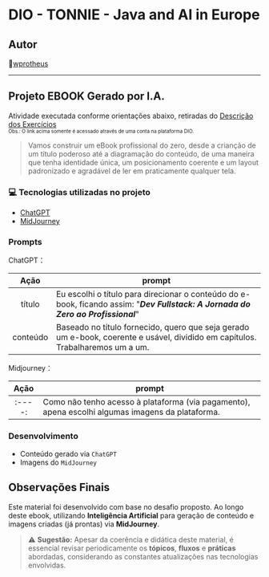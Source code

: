 # DIO - TONNIE - Java and AI in Europe

## Autor

🔸[wprotheus](https://github.com/wprotheus)

---

## Projeto EBOOK Gerado por I.A.

Atividade executada conforme orientações abaixo, retiradas do [Descrição dos Exercícios](https://web.dio.me/lab/criando-um-ebook-com-chatgpt-midjourney/learning/95e6cf89-1087-46ce-9692-9af4cf4650b0)  
<small><sup>Obs.: O link acima somente é acessado através de uma conta na plataforma DIO.</sup></small>

> Vamos construir um eBook profissional do zero, desde a crianção de um título poderoso até a diagramação do conteúdo, de uma maneira que tenha identidade única, um posicionamento coerente e um layout padronizado e agradável de ler em praticamente qualquer tela.

### 💻 Tecnologias utilizadas no projeto

- [ChatGPT](https://chat.openai.com/)
- [MidJourney](https://www.midjourney.com/app/)

### Prompts

ChatGPT：

|   Ação   | prompt                                                                                                                            |
| :------: |-----------------------------------------------------------------------------------------------------------------------------------|
|  título  | Eu escolhi o título para direcionar o conteúdo do e-book, ficando assim: "***Dev Fullstack: A Jornada do Zero ao Profissional***" |
| conteúdo | Baseado no título fornecido, quero que seja gerado um e-book, coerente e usável, dividido em capítulos. Trabalharemos um a um.    |

Midjourney：

|  Ação  | prompt                                                                                           |
| :----: |--------------------------------------------------------------------------------------------------|
| :----: | Como não tenho acesso à plataforma (via pagamento), apena escolhi algumas imagens da plataforma. |

### Desenvolvimento

- Conteúdo gerado via `ChatGPT`
- Imagens do `MidJourney`


## Observações Finais

Este material foi desenvolvido com base no desafio proposto. Ao longo deste ebook, utilizando **Inteligência Artificial** para geração de conteúdo e imagens criadas (já prontas) via **MidJourney**.

> ⚠️ **Sugestão:** Apesar da coerência e didática deste material, é essencial revisar periodicamente os **tópicos**, **fluxos** e **práticas** abordadas, considerando as constantes atualizações nas tecnologias envolvidas.

